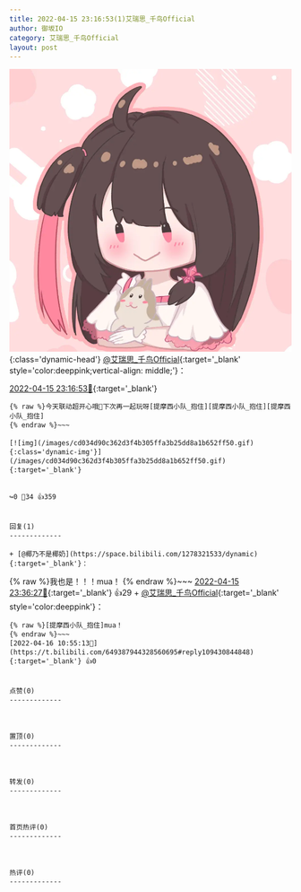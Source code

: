 ```yaml
---
title: 2022-04-15 23:16:53(1)艾瑞思_千鸟Official
author: 御坂IO
category: 艾瑞思_千鸟Official
layout: post
---
```


![img](/images/7e08840c56f251de28bdf766b647bd5fe9a5d50a.jpg){:class='dynamic-head'}
[@艾瑞思_千鸟Official](https://space.bilibili.com/1090010845/dynamic){:target='_blank' style='color:deeppink;vertical-align: middle;'}：

[2022-04-15 23:16:53🔗](https://t.bilibili.com/649387944328560695){:target='_blank'}

~~~
{% raw %}今天联动超开心哦🥳下次再一起玩呀[提摩西小队_抱住][提摩西小队_抱住][提摩西小队_抱住]
{% endraw %}~~~

[![img](/images/cd034d90c362d3f4b305ffa3b25dd8a1b652ff50.gif){:class='dynamic-img'}](/images/cd034d90c362d3f4b305ffa3b25dd8a1b652ff50.gif){:target='_blank'}


↪️0 💬34 👍359


回复(1)
-------------

+ [@椰乃不是椰奶](https://space.bilibili.com/1278321533/dynamic){:target='_blank'}：
~~~
{% raw %}我也是！！！mua！
{% endraw %}~~~
[2022-04-15 23:36:27🔗](https://t.bilibili.com/649387944328560695#reply109394429248){:target='_blank'} 👍29
    + [@艾瑞思_千鸟Official](https://space.bilibili.com/1090010845/dynamic){:target='_blank' style='color:deeppink'}：
~~~
{% raw %}[提摩西小队_抱住]mua！
{% endraw %}~~~
[2022-04-16 10:55:13🔗](https://t.bilibili.com/649387944328560695#reply109430844848){:target='_blank'} 👍0


点赞(0)
-------------



置顶(0)
-------------



转发(0)
-------------



首页热评(0)
-------------



热评(0)
-------------



